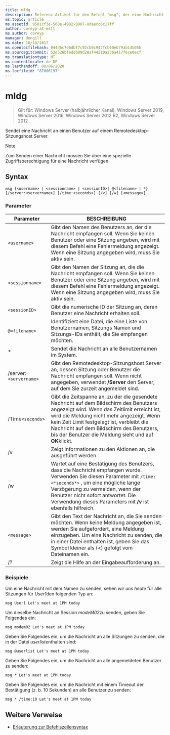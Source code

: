 ```yaml
---
title: mldg
description: Referenz Artikel für den Befehl "msg", der eine Nachricht an einen Benutzer auf einem Remotedesktop-Sitzungshost Server sendet
ms.topic: article
ms.assetid: 9501cf3e-568e-4982-9987-8daecc6c17ff
author: coreyp-at-msft
ms.author: coreyp
manager: dongill
ms.date: 10/16/2017
ms.openlocfilehash: 044d6c7e6dbf7c92cb0c947fcb60eb79ab1db05b
ms.sourcegitcommit: 53d526bfeddb89d28af44210a23ba417f6ce0ecf
ms.translationtype: MT
ms.contentlocale: de-DE
ms.lasthandoff: 08/06/2020
ms.locfileid: "87886197"
---
```

# <a name="msg"></a>mldg

> Gilt für: Windows Server (halbjährlicher Kanal), Windows Server 2019, Windows Server 2016, Windows Server 2012 R2, Windows Server 2012

Sendet eine Nachricht an einen Benutzer auf einem Remotedesktop-Sitzungshost Server.

> [!NOTE]
> Zum Senden einer Nachricht müssen Sie über eine spezielle Zugriffsberechtigung für eine Nachricht verfügen.

## <a name="syntax"></a>Syntax

```
msg {<username> | <sessionname> | <sessionID>| @<filename> | *} [/server:<servername>] [/time:<seconds>] [/v] [/w] [<message>]
```

### <a name="parameters"></a>Parameter

| Parameter | BESCHREIBUNG |
| --------- | ----------- |
| `<username>` | Gibt den Namen des Benutzers an, der die Nachricht empfangen soll. Wenn Sie keinen Benutzer oder eine Sitzung angeben, wird mit diesem Befehl eine Fehlermeldung angezeigt. Wenn eine Sitzung angegeben wird, muss Sie aktiv sein. |
| `<sessionname>` | Gibt den Namen der Sitzung an, die die Nachricht empfangen soll. Wenn Sie keinen Benutzer oder eine Sitzung angeben, wird mit diesem Befehl eine Fehlermeldung angezeigt. Wenn eine Sitzung angegeben wird, muss Sie aktiv sein. |
| `<sessionID>` | Gibt die numerische ID der Sitzung an, deren Benutzer eine Nachricht erhalten soll. |
| `@<filename>` | Identifiziert eine Datei, die eine Liste von Benutzernamen, Sitzungs Namen und Sitzungs-IDs enthält, die Sie empfangen möchten. |
| * | Sendet die Nachricht an alle Benutzernamen im System. |
| /server:`<servername>` | Gibt den Remotedesktop-Sitzungshost Server an, dessen Sitzung oder Benutzer die Nachricht empfangen soll. Wenn nicht angegeben, verwendet **/Server** den Server, auf dem Sie zurzeit angemeldet sind. |
| /Time`<seconds>` | Gibt die Zeitspanne an, zu der die gesendete Nachricht auf dem Bildschirm des Benutzers angezeigt wird. Wenn das Zeitlimit erreicht ist, wird die Meldung nicht mehr angezeigt. Wenn kein Zeit Limit festgelegt ist, verbleibt die Nachricht auf dem Bildschirm des Benutzers, bis der Benutzer die Meldung sieht und auf **OK**klickt. |
| /v | Zeigt Informationen zu den Aktionen an, die ausgeführt werden. |
| /w | Wartet auf eine Bestätigung des Benutzers, dass die Nachricht empfangen wurde. Verwenden Sie diesen Parameter mit `/time:<*seconds*>` , um eine mögliche lange Verzögerung zu vermeiden, wenn der Benutzer nicht sofort antwortet. Die Verwendung dieses Parameters mit **/v** ist ebenfalls hilfreich. |
| `<message>` | Gibt den Text der Nachricht an, die Sie senden möchten. Wenn keine Meldung angegeben ist, werden Sie aufgefordert, eine Meldung einzugeben. Um eine Nachricht zu senden, die in einer Datei enthalten ist, geben Sie das Symbol kleiner als (<) gefolgt vom Dateinamen ein. |
| /? | Zeigt die Hilfe an der Eingabeaufforderung an. |

### <a name="examples"></a>Beispiele

Um eine Nachricht mit dem Namen zu senden, sehen *wir uns heute* für alle Sitzungen für *User1*den folgenden Typ an:

```
msg User1 Let's meet at 1PM today
```

Um dieselbe Nachricht an Session *modeM02*zu senden, geben Sie Folgendes ein:

```
msg modem02 Let's meet at 1PM today
```

Geben Sie Folgendes ein, um die Nachricht an alle Sitzungen zu senden, die in der Datei *userlist*enthalten sind:

```
msg @userlist Let's meet at 1PM today
```

Geben Sie Folgendes ein, um die Nachricht an alle angemeldeten Benutzer zu senden:

```
msg * Let's meet at 1PM today
```

Geben Sie Folgendes ein, um die Nachricht mit einem Timeout der Bestätigung (z. b. 10 Sekunden) an alle Benutzer zu senden:

```
msg * /time:10 Let's meet at 1PM today
```

## <a name="additional-references"></a>Weitere Verweise

- [Erläuterung zur Befehlszeilensyntax](command-line-syntax-key.md)
